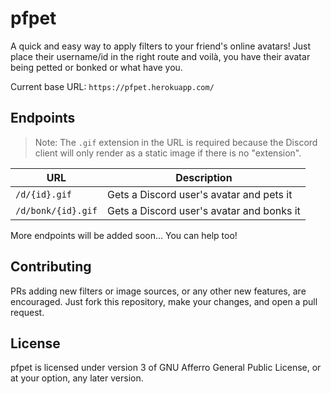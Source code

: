 # pfpet

A quick and easy way to apply filters to your friend's online avatars!
Just place their username/id in the right route and voilà, you have their avatar being petted or bonked or what have you.

Current base URL: `https://pfpet.herokuapp.com/`

## Endpoints

> Note: The `.gif` extension in the URL is required because the Discord client will only render as a static image if there is no "extension".

| URL                | Description                               |
|--------------------|-------------------------------------------|
| `/d/{id}.gif`      | Gets a Discord user's avatar and pets it  |
| `/d/bonk/{id}.gif` | Gets a Discord user's avatar and bonks it |

More endpoints will be added soon... You can help too!

## Contributing

PRs adding new filters or image sources, or any other new features, are encouraged.
Just fork this repository, make your changes, and open a pull request.

## License

pfpet is licensed under version 3 of GNU Afferro General Public License, or at your option, any later version.
